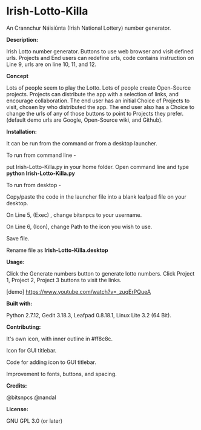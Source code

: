 # Irish-Lotto-Killa
An Crannchur Náisiúnta (Irish National Lottery) number generator.

**Description:**

Irish Lotto number generator.
Buttons to use web browser and visit defined urls.
Projects and End users can redefine urls, code contains instruction on Line 9, urls are on line 10, 11, and 12.

**Concept**

Lots of people seem to play the Lotto.
Lots of people create Open-Source projects.
Projects can distribute the app with a selection of links, and encourage collaboration.
The end user has an initial Choice of Projects to visit, chosen by who distributed the app.
The end user also has a Choice to change the urls of any of those buttons to point to Projects they prefer.
(default demo urls are Google, Open-Source wiki, and Github).

**Installation:** 

It can be run from the command or from a desktop launcher.

To run from command line -

put Irish-Lotto-Killa.py in your home folder.
Open command line and type **python Irish-Lotto-Killa.py**

To run from desktop -

Copy/paste the code in the launcher file into a blank leafpad file on your desktop.

On Line 5, (Exec) , change bitsnpcs to your username.

On Line 6, (Icon), change Path to the icon you wish to use.

Save file.

Rename file as **Irish-Lotto-Killa.desktop**

**Usage:**

Click the Generate numbers button to generate lotto numbers.
Click Project 1, Project 2, Project 3 buttons to visit the links.

[demo] https://www.youtube.com/watch?v=_zuqErPQueA

**Built with:**

Python 2.7.12, Gedit 3.18.3, Leafpad 0.8.18.1, Linux Lite 3.2 (64 Bit).

**Contributing:** 

It's own icon, with inner outline in #ff8c8c.

Icon for GUI titlebar.

Code for adding icon to GUI titlebar.

Improvement to fonts, buttons, and spacing. 


**Credits:**

@bitsnpcs 
@nandal

**License:**

GNU GPL 3.0 (or later)
